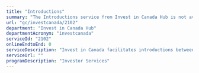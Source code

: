 ```yaml
---
title: "Introductions"
summary: "The Introductions service from Invest in Canada Hub is not available end-to-end online, according to the GC Service Inventory."
url: "gc/investcanada/2102"
department: "Invest in Canada Hub"
departmentAcronym: "investcanada"
serviceId: "2102"
onlineEndtoEnd: 0
serviceDescription: "Invest in Canada facilitates introductions between potential global investors and industry, community, or government partners to help them unlock investment opportunities in Canada."
serviceUrl: ""
programDescription: "Investor Services"
---
```

